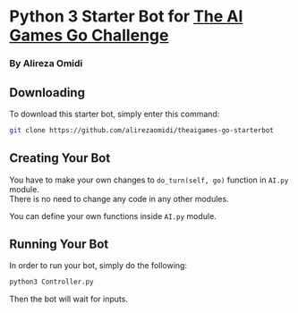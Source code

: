 # Python 3 Starter Bot for [The AI Games Go Challenge](theaigames.com)
### By Alireza Omidi

## Downloading
To download this starter bot, simply enter this command:

```bash
git clone https://github.com/alirezaomidi/theaigames-go-starterbot
```

## Creating Your Bot
You have to make your own changes to `do_turn(self, go)` function in `AI.py` module.  
There is no need to change any code in any other modules.

You can define your own functions inside `AI.py` module.

## Running Your Bot
In order to run your bot, simply do the following:

```bash
python3 Controller.py
```

Then the bot will wait for inputs.
